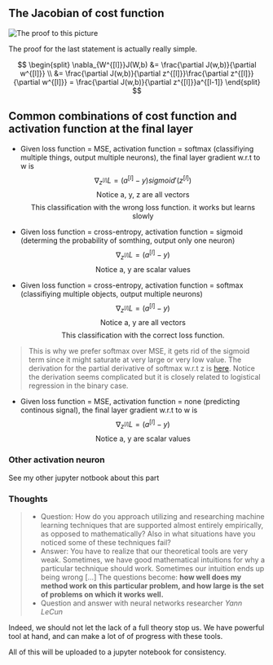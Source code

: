 ## The Jacobian of cost function
![The proof to this picture](http://om1hdizoc.bkt.clouddn.com/b12678222a016ce3ccb6f0bdc12166e2.png)

The proof for the last statement is actually really simple.

$$
\begin{split}
\nabla_{W^{[l]}}J(W,b) &= \frac{\partial J(w,b)}{\partial w^{[l]}} \\
&= \frac{\partial J(w,b)}{\partial z^{[l]}}\frac{\partial z^{[l]}}{\partial w^{[l]}}
= \frac{\partial J(w,b)}{\partial z^{[l]}}a^{[l-1]}
\end{split}
$$

## Common combinations of cost function and activation function at the final layer
- Given loss function = MSE, activation function = softmax (classifiying multiple things, output multiple neurons), the final layer gradient w.r.t to w is
$$\nabla_{z^{[l]}}L = (a^{[l]}-y)sigmoid'(z^{[l]})$$
$$\text{Notice a, y, z are all vectors}$$
$$\text{This classification with the wrong loss function. it works but learns slowly}$$

- Given loss function = cross-entropy, activation function = sigmoid (determing the probability of somthing, output only one neuron)
$$\nabla_{z^{[l]}}L = (a^{[l]}-y)$$
$$\text{Notice a, y are scalar values}$$

- Given loss function = cross-entropy, activation function = softmax (classifiying multiple objects, output multiple neurons)
$$\nabla_{z^{[l]}}L = (a^{[l]}-y)$$
$$\text{Notice a, y are all vectors}$$
$$\text{This classification with the correct loss function.}$$
> This is why we prefer softmax over MSE, it gets rid of the sigmoid term since it might saturate at very large or very low value.
> The derivation for the partial derivative of softmax w.r.t z is [here](https://deepnotes.io/softmax-crossentropy). Notice the derivation seems complicated but it is closely related to logistical regression in the binary case.


- Given loss function = MSE, activation function = none (predicting continous signal), the final layer gradient w.r.t to w is
$$\nabla_{z^{[l]}}L = (a^{[l]}-y)$$
$$\text{Notice a, y are scalar values}$$

### Other activation neuron
See my other jupyter notbook about this part

### Thoughts

>- Question: How do you approach utilizing and researching machine learning techniques that are supported almost entirely empirically, as opposed to mathematically? Also in what situations have you noticed some of these techniques fail?
>- Answer: You have to realize that our theoretical tools are very weak. Sometimes, we have good mathematical intuitions for why a particular technique should work. Sometimes our intuition ends up being wrong [...] The questions become: **how well does my method work on this particular problem, and how large is the set of problems on which it works well.**
> - Question and answer with neural networks researcher *Yann LeCun*

Indeed, we should not let the lack of a full theory stop us. We have powerful tool at hand, and can make a lot of of progress with these tools.

All of this will be uploaded to a jupyter notebook for consistency.
